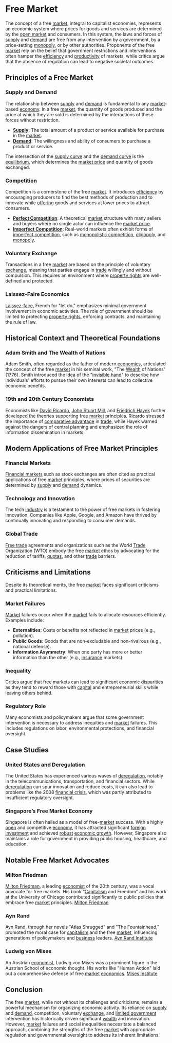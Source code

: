 # Free Market

The concept of a free [market](../m/market.md), integral to capitalist economies, represents an economic system where prices for goods and services are determined by the [open market](../o/open_market.md) and consumers. In this system, the laws and forces of [supply](../s/supply.md) and [demand](../d/demand.md) are free from any intervention by a government, by a price-setting [monopoly](../m/monopoly.md), or by other authorities. Proponents of the free [market](../m/market.md) rely on the belief that government restrictions and interventions often hamper the [efficiency](../e/efficiency.md) and [productivity](../p/productivity.md) of markets, while critics argue that the absence of regulation can lead to negative societal outcomes.

## Principles of a Free Market

### Supply and Demand

The relationship between [supply](../s/supply.md) and [demand](../d/demand.md) is fundamental to any [market](../m/market.md)-based [economy](../e/economy.md). In a free [market](../m/market.md), the quantity of goods produced and the price at which they are sold is determined by the interactions of these forces without restriction.

- **[Supply](../s/supply.md)**: The total amount of a product or service available for purchase in the [market](../m/market.md).
- **[Demand](../d/demand.md)**: The willingness and ability of consumers to purchase a product or service.

The intersection of the [supply curve](../s/supply_curve.md) and the [demand curve](../d/demand_curve.md) is the [equilibrium](../e/equilibrium.md), which determines the [market price](../m/market_price.md) and quantity of goods exchanged.

### Competition

Competition is a cornerstone of the free [market](../m/market.md). It introduces [efficiency](../e/efficiency.md) by encouraging producers to find the best methods of production and to innovate while [offering](../o/offering.md) goods and services at lower prices to attract consumers.

- **[Perfect Competition](../p/perfect_competition.md)**: A theoretical [market](../m/market.md) structure with many sellers and buyers where no single actor can influence the [market price](../m/market_price.md).
- **[Imperfect Competition](../i/imperfect_competition.md)**: Real-world markets often exhibit forms of [imperfect competition](../i/imperfect_competition.md), such as [monopolistic competition](../m/monopolistic_competition.md), [oligopoly](../o/oligopoly.md), and [monopoly](../m/monopoly.md).

### Voluntary Exchange

Transactions in a free [market](../m/market.md) are based on the principle of voluntary [exchange](../e/exchange.md), meaning that parties engage in [trade](../t/trade.md) willingly and without compulsion. This requires an environment where [property rights](../p/property_rights.md) are well-defined and protected.

### Laissez-Faire Economics

[Laissez-faire](../l/laissez-faire.md), French for "let do," emphasizes minimal government involvement in economic activities. The role of government should be limited to protecting [property rights](../p/property_rights.md), enforcing contracts, and maintaining the rule of law.

## Historical Context and Theoretical Foundations

### Adam Smith and The Wealth of Nations

Adam Smith, often regarded as the father of modern [economics](../e/economics.md), articulated the concept of the free [market](../m/market.md) in his seminal work, "The [Wealth](../w/wealth.md) of Nations" (1776). Smith introduced the idea of the "[invisible hand](../i/invisible_hand.md)" to describe how individuals' efforts to pursue their own interests can lead to collective economic benefits.

### 19th and 20th Century Economists

Economists like [David Ricardo](../d/david_ricardo.md), [John Stuart Mill](../j/john_stuart_mill.md), and [Friedrich Hayek](../f/friedrich_hayek.md) further developed the theories supporting free [market](../m/market.md) principles. Ricardo stressed the importance of [comparative advantage](../c/comparative_advantage_in_trading.md) in [trade](../t/trade.md), while Hayek warned against the dangers of central planning and emphasized the role of information dissemination in markets.

## Modern Applications of Free Market Principles

### Financial Markets

[Financial markets](../f/financial_market.md) such as stock exchanges are often cited as practical applications of free [market](../m/market.md) principles, where prices of securities are determined by [supply](../s/supply.md) and [demand](../d/demand.md) dynamics.

### Technology and Innovation

The tech [industry](../i/industry.md) is a testament to the power of free markets in fostering innovation. Companies like Apple, Google, and Amazon have thrived by continually innovating and responding to consumer demands.

### Global Trade

[Free trade](../f/free_trade.md) agreements and organizations such as the World [Trade](../t/trade.md) Organization (WTO) embody the free [market](../m/market.md) ethos by advocating for the reduction of tariffs, [quotas](../q/quota.md), and other [trade](../t/trade.md) barriers.

## Criticisms and Limitations

Despite its theoretical merits, the free [market](../m/market.md) faces significant criticisms and practical limitations.

### Market Failures

[Market](../m/market.md) failures occur when the [market](../m/market.md) fails to allocate resources efficiently. Examples include:

- **Externalities**: Costs or benefits not reflected in [market](../m/market.md) prices (e.g., pollution).
- **Public Goods**: Goods that are non-excludable and non-rivalrous (e.g., national defense).
- **Information Asymmetry**: When one party has more or better information than the other (e.g., [insurance](../i/insurance.md) markets).

### Inequality

Critics argue that free markets can lead to significant economic disparities as they tend to reward those with [capital](../c/capital.md) and entrepreneurial skills while leaving others behind.

### Regulatory Role

Many economists and policymakers argue that some government intervention is necessary to address inequities and [market](../m/market.md) failures. This includes regulations on labor, environmental protections, and financial oversight.

## Case Studies

### United States and Deregulation

The United States has experienced various waves of [deregulation](../d/deregulation.md), notably in the telecommunications, transportation, and financial sectors. While [deregulation](../d/deregulation.md) can spur innovation and reduce costs, it can also lead to problems like the 2008 [financial crisis](../f/financial_crisis.md), which was partly attributed to insufficient regulatory oversight.

### Singapore’s Free Market Economy

Singapore is often hailed as a model of free-[market](../m/market.md) success. With a highly [open](../o/open.md) and competitive [economy](../e/economy.md), it has attracted significant [foreign investment](../f/foreign_investment.md) and achieved [robust](../r/robust.md) [economic growth](../e/economic_growth.md). However, Singapore also maintains a role for government in providing public housing, healthcare, and education.

## Notable Free Market Advocates

### Milton Friedman

[Milton Friedman](../m/milton_friedman.md), a leading [economist](../e/economist.md) of the 20th century, was a vocal advocate for free markets. His book “[Capitalism](../c/capitalism.md) and Freedom” and his work at the University of Chicago contributed significantly to public policies that embrace free [market](../m/market.md) principles. [Milton Friedman](https://miltonfriedman.hoover.org)

### Ayn Rand

Ayn Rand, through her novels "Atlas Shrugged" and "The Fountainhead," promoted the moral case for [capitalism](../c/capitalism.md) and the free [market](../m/market.md), influencing generations of policymakers and [business](../b/business.md) leaders. [Ayn Rand Institute](https://www.aynrand.org)

### Ludwig von Mises

An Austrian [economist](../e/economist.md), Ludwig von Mises was a prominent figure in the Austrian School of economic thought. His works like "Human Action" laid out a comprehensive defense of free [market](../m/market.md) [economics](../e/economics.md). [Mises Institute](https://mises.org)

## Conclusion

The free [market](../m/market.md), while not without its challenges and criticisms, remains a powerful mechanism for organizing economic activity. Its reliance on [supply](../s/supply.md) and [demand](../d/demand.md), competition, voluntary [exchange](../e/exchange.md), and [limited government](../l/limited_government.md) intervention has historically driven significant [wealth](../w/wealth.md) and innovation. However, [market](../m/market.md) failures and social inequalities necessitate a balanced approach, combining the strengths of the free [market](../m/market.md) with appropriate regulation and governmental oversight to address its inherent limitations.